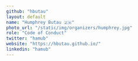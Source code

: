```yaml
---
github: "hbutau"
layout: default
name: "Humphrey Butau 🇿🇼"
photo_url: "/static/img/organizers/humphrey.jpg"
role: "Code of Conduct"
twitter: "hamub"
website: "https://hbutau.github.io/"
linkedin: "hamub"
---
```



